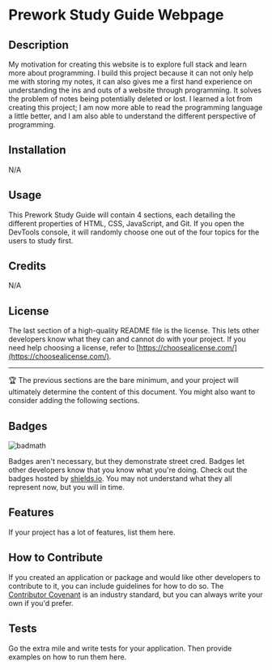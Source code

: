# Prework Study Guide Webpage

## Description

My motivation for creating this website is to explore full stack and learn more about programming. I build this project because it can not only help me with storing my notes, it can also gives me a first hand experience on understanding the ins and outs of a website through programming. It solves the problem of notes being potentially deleted or lost. I learned a lot from creating this project; I am now more able to read the programming language a little better, and I am also able to understand the different perspective of programming.

## Installation

N/A

## Usage

This Prework Study Guide will contain 4 sections, each detailing the different properties of HTML, CSS, JavaScript, and Git. If you open the DevTools console, it will randomly choose one out of the four topics for the users to study first.

## Credits

N/A

## License

The last section of a high-quality README file is the license. This lets other developers know what they can and cannot do with your project. If you need help choosing a license, refer to [https://choosealicense.com/](https://choosealicense.com/).

---

🏆 The previous sections are the bare minimum, and your project will ultimately determine the content of this document. You might also want to consider adding the following sections.

## Badges

![badmath](https://img.shields.io/github/languages/top/nielsenjared/badmath)

Badges aren't necessary, but they demonstrate street cred. Badges let other developers know that you know what you're doing. Check out the badges hosted by [shields.io](https://shields.io/). You may not understand what they all represent now, but you will in time.

## Features

If your project has a lot of features, list them here.

## How to Contribute

If you created an application or package and would like other developers to contribute to it, you can include guidelines for how to do so. The [Contributor Covenant](https://www.contributor-covenant.org/) is an industry standard, but you can always write your own if you'd prefer.

## Tests

Go the extra mile and write tests for your application. Then provide examples on how to run them here.

